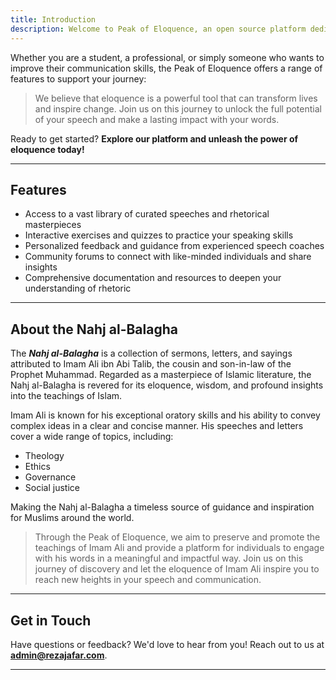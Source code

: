 ```yaml
---
title: Introduction
description: Welcome to Peak of Eloquence, an open source platform dedicated to the exploration of the Nahj ul-Balagha. Here, you will find a wealth of resources and tools to enhance your understanding of this timeless masterpiece of Islamic literature.
---
```


Whether you are a student, a professional, or simply someone who wants to improve their communication skills, the Peak of Eloquence offers a range of features to support your journey:

> We believe that eloquence is a powerful tool that can transform lives and inspire change. Join us on this journey to unlock the full potential of your speech and make a lasting impact with your words.

Ready to get started? **Explore our platform and unleash the power of eloquence today!**

---

## Features

- Access to a vast library of curated speeches and rhetorical masterpieces
- Interactive exercises and quizzes to practice your speaking skills
- Personalized feedback and guidance from experienced speech coaches
- Community forums to connect with like-minded individuals and share insights
- Comprehensive documentation and resources to deepen your understanding of rhetoric

---

## About the Nahj al-Balagha

The ***Nahj al-Balagha*** is a collection of sermons, letters, and sayings attributed to Imam Ali ibn Abi Talib, the cousin and son-in-law of the Prophet Muhammad. Regarded as a masterpiece of Islamic literature, the Nahj al-Balagha is revered for its eloquence, wisdom, and profound insights into the teachings of Islam.

Imam Ali is known for his exceptional oratory skills and his ability to convey complex ideas in a clear and concise manner. His speeches and letters cover a wide range of topics, including:

- Theology
- Ethics
- Governance
- Social justice

Making the Nahj al-Balagha a timeless source of guidance and inspiration for Muslims around the world.

> Through the Peak of Eloquence, we aim to preserve and promote the teachings of Imam Ali and provide a platform for individuals to engage with his words in a meaningful and impactful way. Join us on this journey of discovery and let the eloquence of Imam Ali inspire you to reach new heights in your speech and communication.

---

## Get in Touch

Have questions or feedback? We'd love to hear from you! Reach out to us at **[admin@rezajafar.com](mailto:admin@rezajafar.com)**.

---